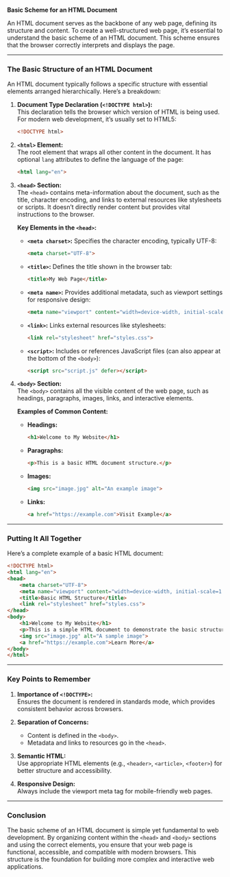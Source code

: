 **Basic Scheme for an HTML Document**

An HTML document serves as the backbone of any web page, defining its structure and content. To create a well-structured web page, it’s essential to understand the basic scheme of an HTML document. This scheme ensures that the browser correctly interprets and displays the page.

---

### **The Basic Structure of an HTML Document**

An HTML document typically follows a specific structure with essential elements arranged hierarchically. Here’s a breakdown:

1. **Document Type Declaration (`<!DOCTYPE html>`):**  
   This declaration tells the browser which version of HTML is being used. For modern web development, it’s usually set to HTML5:
   ```html
   <!DOCTYPE html>
   ```

2. **`<html>` Element:**  
   The root element that wraps all other content in the document. It has optional `lang` attributes to define the language of the page:
   ```html
   <html lang="en">
   ```

3. **`<head>` Section:**  
   The `<head>` contains meta-information about the document, such as the title, character encoding, and links to external resources like stylesheets or scripts. It doesn’t directly render content but provides vital instructions to the browser.

   **Key Elements in the `<head>`:**
   - **`<meta charset>`:** Specifies the character encoding, typically UTF-8:
     ```html
     <meta charset="UTF-8">
     ```
   - **`<title>`:** Defines the title shown in the browser tab:
     ```html
     <title>My Web Page</title>
     ```
   - **`<meta name>`:** Provides additional metadata, such as viewport settings for responsive design:
     ```html
     <meta name="viewport" content="width=device-width, initial-scale=1.0">
     ```
   - **`<link>`:** Links external resources like stylesheets:
     ```html
     <link rel="stylesheet" href="styles.css">
     ```
   - **`<script>`:** Includes or references JavaScript files (can also appear at the bottom of the `<body>`):
     ```html
     <script src="script.js" defer></script>
     ```

4. **`<body>` Section:**  
   The `<body>` contains all the visible content of the web page, such as headings, paragraphs, images, links, and interactive elements.

   **Examples of Common Content:**
   - **Headings:**  
     ```html
     <h1>Welcome to My Website</h1>
     ```
   - **Paragraphs:**  
     ```html
     <p>This is a basic HTML document structure.</p>
     ```
   - **Images:**  
     ```html
     <img src="image.jpg" alt="An example image">
     ```
   - **Links:**  
     ```html
     <a href="https://example.com">Visit Example</a>
     ```

---

### **Putting It All Together**

Here’s a complete example of a basic HTML document:
```html
<!DOCTYPE html>
<html lang="en">
<head>
    <meta charset="UTF-8">
    <meta name="viewport" content="width=device-width, initial-scale=1.0">
    <title>Basic HTML Structure</title>
    <link rel="stylesheet" href="styles.css">
</head>
<body>
    <h1>Welcome to My Website</h1>
    <p>This is a simple HTML document to demonstrate the basic structure.</p>
    <img src="image.jpg" alt="A sample image">
    <a href="https://example.com">Learn More</a>
</body>
</html>
```

---

### **Key Points to Remember**

1. **Importance of `<!DOCTYPE>`:**  
   Ensures the document is rendered in standards mode, which provides consistent behavior across browsers.

2. **Separation of Concerns:**  
   - Content is defined in the `<body>`.
   - Metadata and links to resources go in the `<head>`.

3. **Semantic HTML:**  
   Use appropriate HTML elements (e.g., `<header>`, `<article>`, `<footer>`) for better structure and accessibility.

4. **Responsive Design:**  
   Always include the viewport meta tag for mobile-friendly web pages.

---

### **Conclusion**

The basic scheme of an HTML document is simple yet fundamental to web development. By organizing content within the `<head>` and `<body>` sections and using the correct elements, you ensure that your web page is functional, accessible, and compatible with modern browsers. This structure is the foundation for building more complex and interactive web applications.